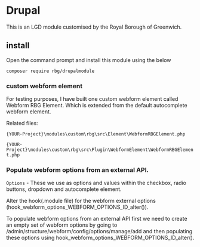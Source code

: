 # Drupal



This is an LGD module customised by the Royal Borough of Greenwich.

## install

Open the command prompt and install this module using the below

``` composer require rbg/drupalmodule ```

### custom webform element

For testing purposes, I have built one custom webform element called Webform RBG Element. Which is extended from the default autocomplete webform element.

Related files:

``` {YOUR-Project}\modules\custom\rbg\src\Element\WebformRBGElement.php ```

``` {YOUR-Project}\modules\custom\rbg\src\Plugin\WebformElement\WebformRBGElement.php ```

### Populate webform options from an external API.

```Options``` - These we use as options and values within the checkbox, radio buttons, dropdown and autocomplete element.

Alter the hook(.module file) for the webform external options (hook_webform_options_WEBFORM_OPTIONS_ID_alter()).

To populate webform options from an external API first we need to create an empty set of webform options by going to /admin/structure/webform/config/options/manage/add
and then populating these options using hook_webform_options_WEBFORM_OPTIONS_ID_alter().
